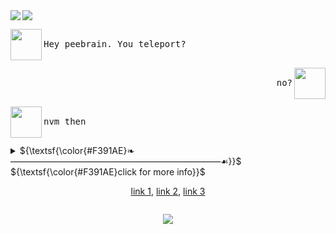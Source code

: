 <!-- CODE STARTS HERE! copy and paste all of below.-->

<img src="https://files.catbox.moe/6nk4li.gif" align="left">
<!-- make sure gif you're using has the right dimensions (it has to be a square, equal width and height) make sure to leave transparent space to the right. -->

<img src="https://readme-typing-svg.herokuapp.com?font=Fira+Code&pause=1000&color=F391AE&repeat=false&width=235&lines=SMS+%E2%80%A2+GEHLEE+DANGCA">
<!-- if u plan on replacing this, go to https://readme-typing-svg.herokuapp.com/demo/ - but make sure you set the width at 235! -->


<!-- dialog 1 , make sure ur icon pngs are 50x50 -->
<p align="left"> <img src="https://files.catbox.moe/hlqs91.png" width="50" height="50" align="left"> <kbd><br>Hey peebrain. You teleport?<br>&nbsp;  </kbd> </p>

<!-- dialog 2 -->
<p align="right"> <img src="https://files.catbox.moe/hlqs91.png" width="50" height="50" align="right"> <kbd align="right"><br>no?<br>&nbsp;  </kbd></p>

<!-- dialog 3 -->
<p align="left"> <img src="https://files.catbox.moe/hlqs91.png" width="50" height="50" align="left"> <kbd><br> nvm then <br>&nbsp;  </kbd> </p>

<details>
  <!-- replace the #00F71E with any other hex color-->
 <summary> ${\textsf{\color{#F391AE}❧————————————————————————☙}}$ 
 <br> ${\textsf{\color{#F391AE}click for more info}}$ 
 <br>

 <!-- replace hashtag with actual links-->  
 <p align="center"> 
 <a href="#">link 1</a>, 
 <a href="#">link 2</a>, 
 <a href="#">link 3</a> 
 </p>

</summary>

 <!-- add extra information here --> 
<li>test</li>
<li>test</li>
<li>test</li>
</details>
 <!-- replace username and color and label --> 
<p align="center"><img src="https://komarev.com/ghpvc/?username=usernamehere&color=F391AE&label=everafters:"></p>
